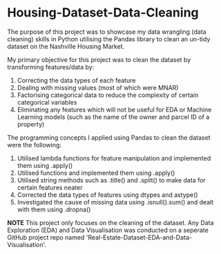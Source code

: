 # Housing-Dataset-Data-Cleaning

The purpose of this project was to showcase my data wrangling (data cleaning) skills in Python utilising the Pandas library to clean an un-tidy dataset on the Nashville Housing Market.

My primary objective for this project was to clean the dataset by transforming features/data by:

1) Correcting the data types of each feature
2) Dealing with missing values (most of which were MNAR)
3) Factorising categorical data to reduce the complexity of certain categorical variables
4) Eliminating any features which will not be useful for EDA or Machine Learning models (such as the name of the owner and parcel ID of a property)


The programming concepts I applied using Pandas to clean the dataset were the following:

1) Utilised lambda functions for feature manipulation and implemented them using .apply()
2) Utilised functions and implemented them using .apply()
3) Utilised string methods such as .title() and .split() to make data for certain features neater 
4) Corrected the data types of features using dtypes and astype()
5) Investigated the cause of missing data using .isnull().sum() and dealt with them using .dropna()


**NOTE** 
This project only focuses on the cleaning of the dataset. Any Data Exploration (EDA) and Data Visualisation was conducted on a seperate GitHub project repo named 'Real-Estate-Dataset-EDA-and-Data-Visualisation'.
